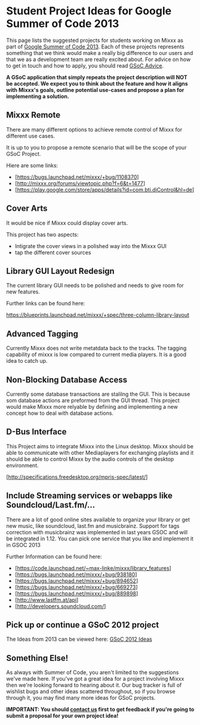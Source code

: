 # Student Project Ideas for Google Summer of Code 2013

This page lists the suggested projects for students working on Mixxx as
part of [Google Summer of
Code 2013](http://www.google-melange.com/gsoc/homepage/google/gsoc2013/).
Each of these projects represents something that we think would make a
really big difference to our users and that we as a development team are
really excited about. For advice on how to get in touch and how to
apply, you should read [GSoC Advice](gsocadvice).

**A GSoC application that simply repeats the project description will
NOT be accepted. We expect you to think about the feature and how it
aligns with Mixxx's goals, outline potential use-cases and propose a
plan for implementing a solution.**

## Mixxx Remote

There are many different options to achieve remote control of Mixxx for
different use cases.

It is up to you to propose a remote scenario that will be the scope of
your GSoC Project.

Hiere are some links:

  - \[<https://bugs.launchpad.net/mixxx/+bug/1108370>\]
  - \[<http://mixxx.org/forums/viewtopic.php?f=6&t=1477>\]
  - \[<https://play.google.com/store/apps/details?id=com.bti.djControl&hl=de>\]

## Cover Arts

It would be nice if Mixxx could display cover arts.

This project has two aspects:

  - Intigrate the cover views in a polished way into the Mixxx GUI 
  - tap the different cover sources 

## Library GUI Layout Redesign

The current library GUI needs to be polished and needs to give room for
new features.

Further links can be found here:

<https://blueprints.launchpad.net/mixxx/+spec/three-column-library-layout>

## Advanced Tagging

Currently Mixxx does not write metatdata back to the tracks. The tagging
capability of mixxx is low compared to current media players. It is a
good idea to catch up.

## Non-Blocking Database Access

Currently some database transactions are stalilng the GUI. This is
because som database actions are preformed from the GUI thread. This
project would make Mixxx more relyable by defining and implementing a
new concept how to deal with database actions.

## D-Bus Interface

This Project aims to integrate Mixxx into the Linux desktop. Mixxx
should be able to communicate with other Mediaplayers for exchanging
playlists and it should be able to control Mixxx by the audio controls
of the desktop environment.

\[<http://specifications.freedesktop.org/mpris-spec/latest/>\]

## Include Streaming services or webapps like Soundcloud/Last.fm/...

There are a lot of good online sites available to organize your library
or get new music, like soundcloud, last.fm and musicbrainz. Support for
tags correction with musicbrainz was implemented in last years GSOC and
will be integrated in 1.12. You can pick one service that you like and
implement it in GSOC 2013

Further Information can be found here:

  - \[<https://code.launchpad.net/~max-linke/mixxx/library_features>\]
  - \[<https://bugs.launchpad.net/mixxx/+bug/938180>\]
  - \[<https://bugs.launchpad.net/mixxx/+bug/894652>\]
  - \[<https://bugs.launchpad.net/mixxx/+bug/669273>\]
  - \[<https://bugs.launchpad.net/mixxx/+bug/889898>\]
  - \[<http://www.lastfm.at/api>\]
  - \[<http://developers.soundcloud.com/>\]

## Pick up or continue a GSoC 2012 project

The Ideas from 2013 can be viewed here: [GSoC 2012 Ideas](gsoc2012ideas)

## Something Else\!

As always with Summer of Code, you aren't limited to the suggestions
we've made here. If you've got a great idea for a project involving
Mixxx then we're looking forward to hearing about it. Our bug tracker is
full of wishlist bugs and other ideas scattered throughout, so if you
browse through it, you may find many more ideas for GSoC projects.

**IMPORTANT: You should [contact us](gsocadvice) first to get feedback
if you're going to submit a proposal for your own project idea\!**
